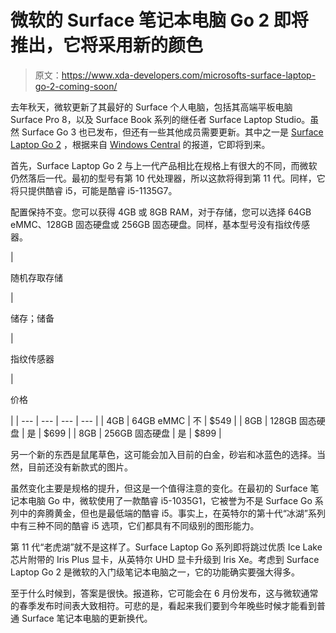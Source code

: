 # 微软的 Surface 笔记本电脑 Go 2 即将推出，它将采用新的颜色

> 原文：<https://www.xda-developers.com/microsofts-surface-laptop-go-2-coming-soon/>

去年秋天，微软更新了其最好的 Surface 个人电脑，包括其高端平板电脑 Surface Pro 8，以及 Surface Book 系列的继任者 Surface Laptop Studio。虽然 Surface Go 3 也已发布，但还有一些其他成员需要更新。其中之一是 [Surface Laptop Go 2](https://www.xda-developers.com/surface-laptop-go-2/) ，根据来自 [Windows Central](https://www.windowscentral.com/surface-laptop-go-2) 的报道，它即将到来。

首先，Surface Laptop Go 2 与上一代产品相比在规格上有很大的不同，而微软仍然落后一代。最初的型号有第 10 代处理器，所以这款将得到第 11 代。同样，它将只提供酷睿 i5，可能是酷睿 i5-1135G7。

配置保持不变。您可以获得 4GB 或 8GB RAM，对于存储，您可以选择 64GB eMMC、128GB 固态硬盘或 256GB 固态硬盘。同样，基本型号没有指纹传感器。

| 

随机存取存储

 | 

储存；储备

 | 

指纹传感器

 | 

价格

 |
| --- | --- | --- | --- |
| 4GB | 64GB eMMC | 不 | $549 |
| 8GB | 128GB 固态硬盘 | 是 | $699 |
| 8GB | 256GB 固态硬盘 | 是 | $899 |

另一个新的东西是鼠尾草色，这可能会加入目前的白金，砂岩和冰蓝色的选择。当然，目前还没有新款式的图片。

虽然变化主要是规格的提升，但这是一个值得注意的变化。在最初的 Surface 笔记本电脑 Go 中，微软使用了一款酷睿 i5-1035G1，它被誉为不是 Surface Go 系列中的奔腾黄金，但也是最低端的酷睿 i5。事实上，在英特尔的第十代“冰湖”系列中有三种不同的酷睿 i5 选项，它们都具有不同级别的图形能力。

第 11 代“老虎湖”就不是这样了。Surface Laptop Go 系列即将跳过优质 Ice Lake 芯片附带的 Iris Plus 显卡，从英特尔 UHD 显卡升级到 Iris Xe。考虑到 Surface Laptop Go 2 是微软的入门级笔记本电脑之一，它的功能确实要强大得多。

至于什么时候到，答案是很快。报道称，它可能会在 6 月份发布，这与微软通常的春季发布时间表大致相符。可悲的是，看起来我们要到今年晚些时候才能看到普通 Surface 笔记本电脑的更新换代。